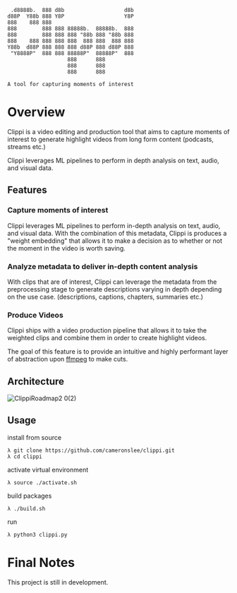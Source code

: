 ```
 .d8888b.  888 d8b                   d8b 
d88P  Y88b 888 Y8P                   Y8P 
888    888 888                           
888        888 888 88888b.  88888b.  888 
888        888 888 888 "88b 888 "88b 888 
888    888 888 888 888  888 888  888 888 
Y88b  d88P 888 888 888 d88P 888 d88P 888 
 "Y8888P"  888 888 88888P"  88888P"  888 
                   888      888          
                   888      888          
                   888      888          

A tool for capturing moments of interest
```

# Overview
Clippi is a video editing and production tool that aims to capture moments of interest to
generate highlight videos from long form content (podcasts, streams etc.)

Clippi leverages ML pipelines to perform in depth analysis on text, audio, and visual data.

## Features
### Capture moments of interest
Clippi leverages ML pipelines to perform in-depth analysis on text, audio, and visual data. With the combination of this metadata, Clippi is produces a 
"weight embedding" that allows it to make a decision as to whether or not the moment in the video is worth saving.

### Analyze metadata to deliver in-depth content analysis
With clips that are of interest, Clippi can leverage the metadata from the preprocessing stage to generate descriptions varying in depth depending on the use case. (descriptions, captions, chapters, summaries etc.)

### Produce Videos
Clippi ships with a video production pipeline that allows it to take the weighted clips and combine them in order to create highlight videos. 

The goal of this feature is to provide an intuitive and highly performant layer of abstraction upon [ffmpeg](https://github.com/FFmpeg/FFmpeg) to make cuts.

## Architecture
![ClippiRoadmap2 0(2)](https://github.com/cameronslee/clippi/assets/29127398/65af2420-c74d-4221-ab82-b5db808462f1)


## Usage
install from source
```
λ git clone https://github.com/cameronslee/clippi.git
λ cd clippi
```

activate virtual environment
```
λ source ./activate.sh
```

build packages
```
λ ./build.sh
```

run
```
λ python3 clippi.py 
```

# Final Notes
This project is still in development. 
